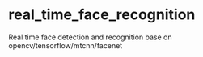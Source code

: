 # real_time_face_recognition
Real time face detection and recognition base  on opencv/tensorflow/mtcnn/facenet
